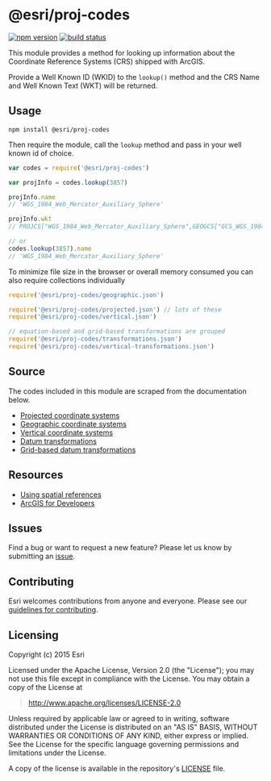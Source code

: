 # @esri/proj-codes

[![npm version](https://img.shields.io/npm/v/@esri/proj-codes.svg?style=flat-square)](https://www.npmjs.com/package/@esri/proj-codes)
[![build status](https://img.shields.io/travis/Esri/proj-codes/master.svg?style=flat-square)](https://travis-ci.org/Esri/proj-codes)

This module provides a method for looking up information about the Coordinate Reference Systems (CRS) shipped with ArcGIS.

Provide a Well Known ID (WKID) to the `lookup()` method and the CRS Name and Well Known Text (WKT) will be returned.

##  Usage

```console
npm install @esri/proj-codes
```

Then require the module, call the `lookup` method and pass in your well known id of choice.

```js
var codes = require('@esri/proj-codes')

var projInfo = codes.lookup(3857)

projInfo.name
// 'WGS_1984_Web_Mercator_Auxiliary_Sphere'

projInfo.wkt
// PROJCS["WGS_1984_Web_Mercator_Auxiliary_Sphere",GEOGCS["GCS_WGS_1984",DATUM["D_WGS_1984"...

// or
codes.lookup(3857).name
// 'WGS_1984_Web_Mercator_Auxiliary_Sphere'
```

To minimize file size in the browser or overall memory consumed you can also require collections individually

```js
require('@esri/proj-codes/geographic.json')

require('@esri/proj-codes/projected.json') // lots of these
require('@esri/proj-codes/vertical.json')

// equation-based and grid-based transformations are grouped
require('@esri/proj-codes/transformations.json')
require('@esri/proj-codes/vertical-transformations.json')
```

## Source

The codes included in this module are scraped from the documentation below.

* [Projected coordinate systems](https://developers.arcgis.com/rest/services-reference/projected-coordinate-systems.htm)
* [Geographic coordinate systems](https://developers.arcgis.com/rest/services-reference/geographic-coordinate-systems.htm)
* [Vertical coordinate systems](https://developers.arcgis.com/rest/services-reference/vertical-coordinate-systems.htm)
* [Datum transformations](https://developers.arcgis.com/rest/services-reference/datum-transformations.htm)
* [Grid-based datum transformations](https://developers.arcgis.com/rest/services-reference/grid-based-datum-transformations.htm)

## Resources

* [Using spatial references](http://resources.arcgis.com/en/help/arcgis-rest-api/index.html#/Using_spatial_references/02r3000000qq000000/)
* [ArcGIS for Developers](http://developers.arcgis.com)

## Issues

Find a bug or want to request a new feature? Please let us know by submitting an [issue](https://github.com/Esri/proj-codes/issues).

## Contributing

Esri welcomes contributions from anyone and everyone. Please see our [guidelines for contributing](https://github.com/Esri/contributing).

## Licensing

Copyright (c) 2015 Esri

Licensed under the Apache License, Version 2.0 (the "License");
you may not use this file except in compliance with the License.
You may obtain a copy of the License at

> http://www.apache.org/licenses/LICENSE-2.0

Unless required by applicable law or agreed to in writing, software
distributed under the License is distributed on an "AS IS" BASIS,
WITHOUT WARRANTIES OR CONDITIONS OF ANY KIND, either express or implied.
See the License for the specific language governing permissions and
limitations under the License.

A copy of the license is available in the repository's [LICENSE](./LICENSE) file.